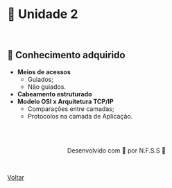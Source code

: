 <h1>📑 Unidade 2</h1>

<br>

<h2> 🧠 Conhecimento adquirido </h2>

- **Meios de acessos**
  - Guiados;
  - Não guiados.
- **Cabeamento estruturado**
- **Modelo OSI x Arquitetura TCP/IP**
  - Comparações entre camadas;
  - Protocolos na camada de Aplicação.


<br><br>

<p align="center"> Desenvolvido com 💜 por N.F.S.S 👋 <p>

<br>

<a href="./README.md">Voltar</a>